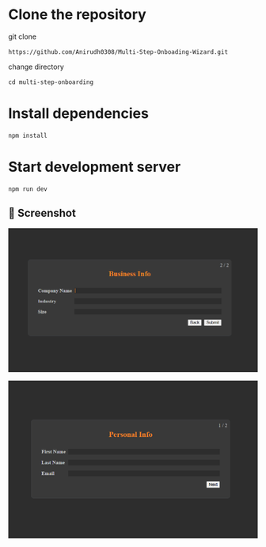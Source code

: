 # Clone the repository

git clone 
```
https://github.com/Anirudh0308/Multi-Step-Onboading-Wizard.git
```

change directory
```
cd multi-step-onboarding
```

# Install dependencies
```
npm install
```


# Start development server
```
npm run dev
```

## 📸 Screenshot

![App Screenshot](./src/Assets/Business.png)

![App Screenshot](./src/Assets/personal.png)
